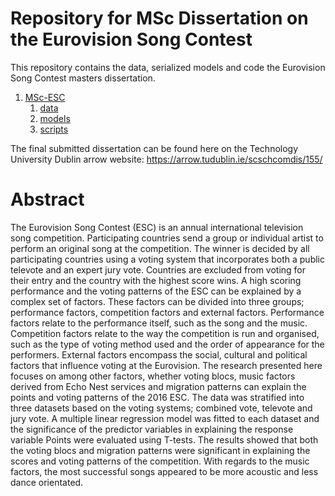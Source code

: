 # Repository for MSc Dissertation on the Eurovision Song Contest

This repository contains the data, serialized models and code the Eurovision Song Contest masters dissertation.
 
 1. [MSc-ESC](https://github.com/oislen/MSc-ESC/tree/master)
    1. [data](https://github.com/oislen/MSc-ESC/tree/master/data)
	2. [models](https://github.com/oislen/MSc-ESC/tree/master/models)
	3. [scripts](https://github.com/oislen/MSc-ESC/tree/master/scripts)
 
The final submitted dissertation can be found here on the Technology University Dublin arrow website:
https://arrow.tudublin.ie/scschcomdis/155/

# Abstract

The Eurovision Song Contest (ESC) is an annual international television song competition. Participating countries send a group or individual artist to perform an original song at the competition. The winner is decided by all participating countries using a voting system that incorporates both a public televote and an expert jury vote. Countries are excluded from voting for their entry and the country with the highest score wins. A high scoring performance and the voting patterns of the ESC can be explained by a complex set of factors. These factors can be divided into three groups; performance factors, competition factors and external factors. Performance factors relate to the performance itself, such as the song and the music. Competition factors relate to the way the competition is run and organised, such as the type of voting method used and the order of appearance for the performers. External factors encompass the social, cultural and political factors that influence voting at the Eurovision. The research presented here focuses on among other factors, whether voting blocs, music factors derived from Echo Nest services and migration patterns can explain the points and voting patterns of the 2016 ESC. The data was stratified into three datasets based on the voting systems; combined vote, televote and jury vote. A multiple linear regression model was fitted to each dataset and the significance of the predictor variables in explaining the response variable Points were evaluated using T-tests. The results showed that both the voting blocs and migration patterns were significant in explaining the scores and voting patterns of the competition. With regards to the music factors, the most successful songs appeared to be more acoustic and less dance orientated.